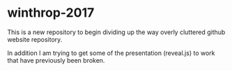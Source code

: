# winthrop-2017

This is a new repository to begin dividing up the way overly cluttered github website repository.

In addition I am trying to get some of the presentation (reveal.js) to work that have previously been broken.
